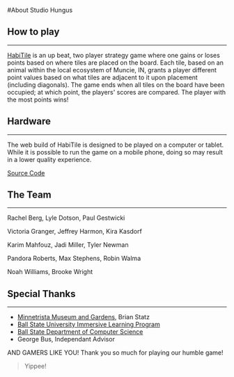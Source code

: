 #About Studio Hungus

## How to play
---
[HabiTile](https://studio-hungus.github.io/habitile/) is an up beat, two player strategy game where one gains or loses points based on where tiles are placed on the board. Each tile, based on an animal within the local ecosystem of Muncie, IN, grants a player different point values based on what tiles are adjacent to it upon placement (including diagonals). The game ends when all tiles on the board have been occupied; at which point, the players' scores are compared. The player with the most points wins!


## Hardware
---
The web build of HabiTile is designed to be played on a computer or tablet. While it is possible to run the game on a mobile phone, doing so may result in a lower quality experience.

[Source Code](https://github.com/studio-hungus/habitile)


## The Team
---
Rachel Berg, Lyle Dotson, Paul Gestwicki

Victoria Granger, Jeffrey Harmon, Kira Kasdorf

Karim Mahfouz, Jadi Miller, Tyler Newman

Pandora Roberts, Max Stephens, Robin Walma

Noah Williams, Brooke Wright


## Special Thanks
---
- [Minnetrista Museum and Gardens](https://www.minnetrista.net), Brian Statz
- [Ball State University Immersive Learning Program](https://www.bsu.edu/about/administrativeoffices/immersive-learning)
- [Ball State Department of Computer Science](https://www.bsu.edu/academics/collegesanddepartments/computer-science)
- George Bus, Independant Advisor

AND GAMERS LIKE YOU! Thank you so much for playing our humble game!



> Yippee!
